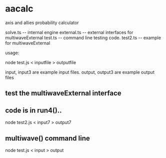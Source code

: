 # aacalc
axis and allies probability calculator

solve.ts		-- internal engine
external.ts		-- external interfaces for multiwaveExternal
test.ts			-- command line testing code.
test2.ts		-- example for multiwaveExternal

usage:

node test.js < inputfile > outputfile

input, input3 are example input files.
output, output3 are example output files

## test the multiwaveExternal interface
## code is in run4().. 
node test2.js < input7 > output7


## multiwave() command line
node test.js < input > output
